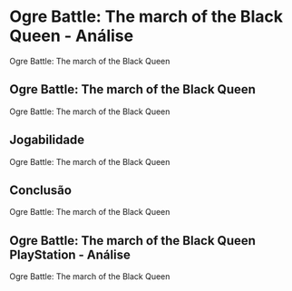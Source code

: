 ---
---

# Ogre Battle: The march of the Black Queen - Análise

Ogre Battle: The march of the Black Queen

## Ogre Battle: The march of the Black Queen

Ogre Battle: The march of the Black Queen

## Jogabilidade

Ogre Battle: The march of the Black Queen

## Conclusão

Ogre Battle: The march of the Black Queen

## Ogre Battle: The march of the Black Queen PlayStation - Análise

Ogre Battle: The march of the Black Queen
